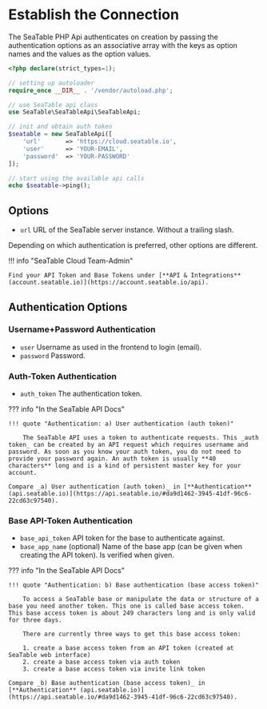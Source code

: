 # Establish the Connection

The SeaTable PHP Api authenticates on creation by passing the authentication options as an associative array with the keys as option names and the values as the option values.

```php
<?php declare(strict_types=1);

// setting up autoloader
require_once __DIR__ . '/vendor/autoload.php';

// use SeaTable api class
use SeaTable\SeaTableApi\SeaTableApi;

// init and obtain auth token
$seatable = new SeaTableApi([
    'url'       => 'https://cloud.seatable.io',
    'user'      => 'YOUR-EMAIL',
    'password'  => 'YOUR-PASSWORD'
]);

// start using the available api calls
echo $seatable->ping();
```
## Options

* `url` URL of the SeaTable server instance. Without a trailing slash.

Depending on which authentication is preferred, other options are different.

!!! info "SeaTable Cloud Team-Admin"

    Find your API Token and Base Tokens under [**API & Integrations** (account.seatable.io)](https://account.seatable.io/api).

## Authentication Options

### Username+Password Authentication

* `user` Username as used in the frontend to login (email).
* `password` Password.

### Auth-Token Authentication

* `auth_token` The authentication token.

??? info "In the SeaTable API Docs"

    !!! quote "Authentication: a) User authentication (auth token)"

        The SeaTable API uses a token to authenticate requests. This _auth token_ can be created by an API request which requires username and password. As soon as you know your auth token, you do not need to provide your password again. An auth token is usually **40 characters** long and is a kind of persistent master key for your account.

    Compare _a) User authentication (auth token)_ in [**Authentication** (api.seatable.io)](https://api.seatable.io/#da9d1462-3945-41df-96c6-22cd63c97540).

### Base API-Token Authentication

* `base_api_token` API token for the base to authenticate against.
* `base_app_name` (optional) Name of the base app (can be given when creating the API token). Is verified when given.

??? info "In the SeaTable API Docs"

    !!! quote "Authentication: b) Base authentication (base access token)"

        To access a SeaTable base or manipulate the data or structure of a base you need another token. This one is called base access token. This base access token is about 249 characters long and is only valid for three days.

        There are currently three ways to get this base access token:

        1. create a base access token from an API token (created at SeaTable web interface)
        2. create a base access token via auth token
        3. create a base access token via invite link token

    Compare _b) Base authentication (base access token)_ in [**Authentication** (api.seatable.io)](https://api.seatable.io/#da9d1462-3945-41df-96c6-22cd63c97540).

